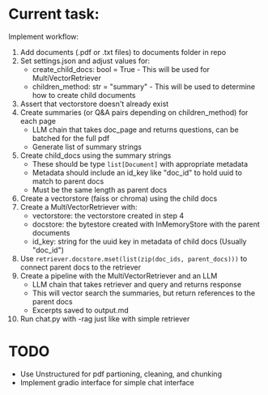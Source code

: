 # Current task:
Implement workflow:
1. Add documents (.pdf or .txt files) to documents folder in repo
2. Set settings.json and adjust values for:
    - create_child_docs: bool = True - This will be used for MultiVectorRetriever
    - children_method: str = "summary" - This will be used to determine how to create child documents
3. Assert that vectorstore doesn't already exist
4. Create summaries (or Q&A pairs depending on children_method) for each page
    - LLM chain that takes doc_page and returns questions, can be batched for the full pdf
    - Generate list of summary strings
5. Create child_docs using the summary strings
    - These should be type `list[Document]` with appropriate metadata
    - Metadata should include an id_key like "doc_id" to hold uuid to match to parent docs
    - Must be the same length as parent docs
6. Create a vectorstore (faiss or chroma) using the child docs
7. Create a MultiVectorRetriever with:
    - vectorstore: the vectorstore created in step 4
    - docstore: the bytestore created with InMemoryStore with the parent documents
    - id_key: string for the uuid key in metadata of child docs (Usually "doc_id")
8. Use `retriever.docstore.mset(list(zip(doc_ids, parent_docs)))` to connect parent docs to the retriever
8. Create a pipeline with the MultiVectorRetriever and an LLM
    - LLM chain that takes retriever and query and returns response
    - This will vector search the summaries, but return references to the parent docs
    - Excerpts saved to output.md
9. Run chat.py with -rag just like with simple retriever

# TODO
- Use Unstructured for pdf partioning, cleaning, and chunking
- Implement gradio interface for simple chat interface